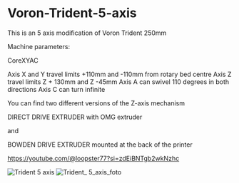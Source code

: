 # Voron-Trident-5-axis
This is an 5 axis modification of Voron Trident 250mm 

Machine parameters:

CoreXYAC

Axis X and Y travel limits +110mm and -110mm from rotary bed centre
Axis Z travel limits Z + 130mm and Z -45mm 
Axis A can swivel 110 degrees in both directions
Axis C can turn infinite 

You can find two different versions of the Z-axis mechanism

DIRECT DRIVE EXTRUDER with OMG extruder

and

BOWDEN DRIVE EXTRUDER mounted at the back of the printer

https://youtube.com/@loopster77?si=zdEiBNTgb2wkNzhc




![Trident 5 axis](https://github.com/Buzzloopster/Voron-Trident-5-axis/assets/147974295/7b06920c-3dbe-4b38-a69f-46465ea3b29e)
![Trident_ 5_axis_foto](https://github.com/Buzzloopster/Voron-Trident-5-axis/assets/147974295/5af46770-2586-4164-8cbe-ade2170bd56f)
